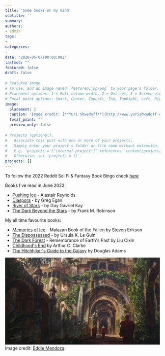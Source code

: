 ```yaml
---
title: 'Some books on my mind'
subtitle: ''
summary: 
authors:
- admin
tags:
- 
categories:
- 
date: "2020-06-07T00:00:00Z"
lastmod: ""
featured: false
draft: false

# Featured image
# To use, add an image named `featured.jpg/png` to your page's folder.
# Placement options: 1 = Full column width, 2 = Out-set, 3 = Screen-width
# Focal point options: Smart, Center, TopLeft, Top, TopRight, Left, Right, BottomLeft, Bottom, BottomRight
image:
  placement: 2
  caption: 'Image credit: [**Yuri Shwedoff**](http://www.yurishwedoff.com/)'
  focal_point: ""
  preview_only: false

# Projects (optional).
#   Associate this post with one or more of your projects.
#   Simply enter your project's folder or file name without extension.
#   E.g. `projects = ["internal-project"]` references `content/project/deep-learning/index.md`.
#   Otherwise, set `projects = []`.
projects: []
---
```

To follow the 2022 Reddit Sci Fi & Fantasy Book Bingo check [here](https://www.reddit.com/r/Fantasy/comments/ttrev1/official_rfantasy_2022_book_bingo_challenge/)

Books I've read in June 2022:

- [Pushing Ice](https://www.goodreads.com/book/show/89186.Pushing_Ice) - Alastair Reynolds
- [Diaspora](https://www.goodreads.com/book/show/156785.Diaspora) - by Greg Egan 
- [River of Stars](https://www.goodreads.com/book/show/15808474-river-of-stars) - by Guy Gavriel Kay
- [The Dark Beyond the Stars](https://www.goodreads.com/book/show/430150.The_Dark_Beyond_the_Stars) - by Frank M. Robinson

My all time favourite books:

- [Memories of Ice](https://www.goodreads.com/book/show/175983.Memories_of_Ice) - Malazan Book of the Fallen by Steven Erikson
- [The Dispossessed](https://www.goodreads.com/book/show/13651.The_Dispossessed) - by Ursula K. Le Guin 
- [The Dark Forest](https://www.goodreads.com/book/show/23168817-the-dark-forest) - Remembrance of Earth's Past by Liu Cixin 
- [Childhood's End](https://www.goodreads.com/book/show/414999.Childhood_s_End) by Arthur C. Clarke
- [The Hitchhiker's Guide to the Galaxy](https://www.goodreads.com/book/show/11.The_Hitchhiker_s_Guide_to_the_Galaxy?ac=1&from_search=true&qid=FThXJhmsxL&rank=1) by Douglas Adams





![png](./academic.jpg)
Image credit: [Eddie Mendoza](https://www.artstation.com/eddie)


